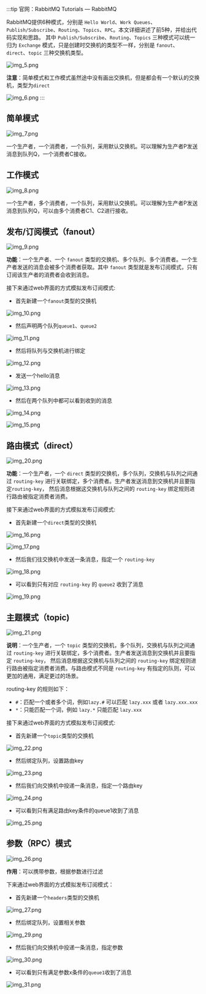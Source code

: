 :::tip 官网：RabbitMQ Tutorials — RabbitMQ

RabbitMQ提供6种模式，分别是 `Hello World`、`Work Queues`、`Publish/Subscribe`、`Routing`、`Topics`、`RPC`。本文详细讲述了前5种，并给出代码实现和思路。
其中 `Publish/Subscribe`、`Routing`、`Topics` 三种模式可以统一归为 `Exchange` 模式，只是创建时交换机的类型不一样，分别是 `fanout`、`direct`、`topic` 三种交换机类型。

![img_5.png](img_5.png)

**注意**：简单模式和工作模式虽然途中没有画出交换机，但是都会有一个默认的交换机，类型为`direct`

![img_6.png](img_6.png)
:::

## 简单模式

![img_7.png](img_7.png)

一个生产者，一个消费者，一个队列，采用默认交换机。可以理解为生产者P发送消息到队列Q，一个消费者C接收。

## 工作模式

![img_8.png](img_8.png)

一个生产者，多个消费者，一个队列，采用默认交换机。可以理解为生产者P发送消息到队列Q，可以由多个消费者C1、C2进行接收。

## 发布/订阅模式（fanout）

![img_9.png](img_9.png)

**功能**：一个生产者、一个 `fanout` 类型的交换机、多个队列、多个消费者。一个生产者发送的消息会被多个消费者获取。其中 `fanout` 类型就是发布订阅模式，只有订阅该生产者的消费者会收到消息。

接下来通过web界面的方式模拟发布订阅模式:

* 首先新建一个`fanout`类型的交换机

![img_10.png](img_10.png)

* 然后声明两个队列`queue1`、`queue2`

![img_11.png](img_11.png)

* 然后将队列与交换机进行绑定

![img_12.png](img_12.png)

* 发送一个hello消息

![img_13.png](img_13.png)

* 然后在两个队列中都可以看到收到的消息

![img_14.png](img_14.png)

![img_15.png](img_15.png)

## 路由模式（direct）

![img_20.png](img_20.png)

**功能**：一个生产者，一个 `direct` 类型的交换机，多个队列，交换机与队列之间通过 `routing-key` 进行关联绑定，多个消费者。生产者发送消息到交换机并且要指定`routing-key`，
然后消息根据这交换机与队列之间的 `routing-key` 绑定规则进行路由被指定消费者消费。

接下来通过web界面的方式模拟发布订阅模式:

* 首先新建一个`direct`类型的交换机

![img_16.png](img_16.png)

![img_17.png](img_17.png)

* 然后我们往交换机中发送一条消息，指定一个 `routing-key`

![img_18.png](img_18.png)

* 可以看到只有对应 `routing-key` 的 `queue2` 收到了消息

![img_19.png](img_19.png)

## 主题模式（topic)

![img_21.png](img_21.png)

**说明**：一个生产者，一个 `topic` 类型的交换机，多个队列，交换机与队列之间通过 `routing-key` 进行关联绑定，多个消费者。生产者发送消息到交换机并且要指定 `routing-key`，
然后消息根据这交换机与队列之间的 `routing-key` 绑定规则进行路由被指定消费者消费。与路由模式不同是 `routing-key` 有指定的队则，可以更加的通用，满足更过的场景。

routing-key 的规则如下：

* `#`：匹配一个或者多个词，例如`lazy.#` 可以匹配 `lazy.xxx` 或者 `lazy.xxx.xxx`
* `*`：只能匹配一个词，例如 `lazy.*` 只能匹配 `lazy.xxx`

接下来通过web界面的方式模拟发布订阅模式:

* 首先新建一个`topic`类型的交换机

![img_22.png](img_22.png)

* 然后绑定队列，设置路由key

![img_23.png](img_23.png)

* 然后我们向交换机中投递一条消息，指定一个路由key

![img_24.png](img_24.png)

* 可以看到只有满足路由key条件的queue1收到了消息

![img_25.png](img_25.png)

## 参数（RPC）模式

![img_26.png](img_26.png)

**作用**：可以携带参数，根据参数进行过滤

下来通过web界面的方式模拟发布订阅模式：

* 首先新建一个`headers`类型的交换机

![img_27.png](img_27.png)

* 然后绑定队列，设置相关参数

![img_29.png](img_29.png)

* 然后我们向交换机中投递一条消息，指定参数

![img_30.png](img_30.png)

* 可以看到只有满足参数x条件的`queue1`收到了消息

![img_31.png](img_31.png)